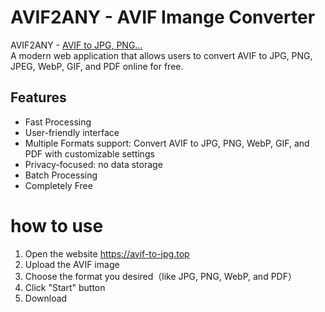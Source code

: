 # AVIF2ANY - AVIF Imange Converter

AVIF2ANY - [AVIF to JPG, PNG...](https://avif-to-jpg.top)  
A modern web application that allows users to convert AVIF to JPG, PNG, JPEG, WebP, GIF, and PDF online for free.

## Features

- Fast Processing
- User-friendly interface
- Multiple Formats support: Convert AVIF to JPG, PNG, WebP, GIF, and PDF with customizable settings
- Privacy-focused: no data storage
- Batch Processing
- Completely Free

# how to use
1. Open the website https://avif-to-jpg.top
2. Upload the AVIF image
3. Choose the format you desired（like JPG, PNG, WebP, and PDF）
4. Click "Start" button
5. Download
